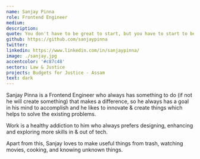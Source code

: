 ```yaml
---
name: Sanjay Pinna
role: Frontend Engineer
medium:
description:
quote: You don't have to be great to start, but you have to start to be great.
github: https://github.com/sanjaypinna
twitter:
linkedin: https://www.linkedin.com/in/sanjaypinna/
image: ./sanjay.jpg
accentcolor: '#c87c48'
sectors: Law & Justice
projects: Budgets for Justice - Assam
text: dark
---
```


Sanjay Pinna is a Frontend Engineer who always has something to do (if not he will create something) that makes a difference, so he always has a goal in his mind to accomplish and he likes to innovate & create things which helps to solve the existing problems.

Work is a healthy addiction to him who always prefers designing, enhancing and exploring more skills in & out of tech.

Apart from this, Sanjay loves to make useful things from trash, watching movies, cooking, and knowing unknown things.
